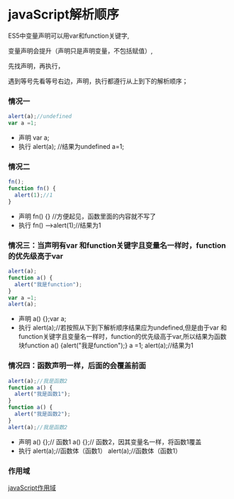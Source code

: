 # javaScript解析顺序
ES5中变量声明可以用var和function关键字,

变量声明会提升（声明只是声明变量，不包括赋值）,

先找声明，再执行，

遇到等号先看等号右边，声明，执行都遵行从上到下的解析顺序；
### 情况一
```javascript
alert(a);//undefined
var a =1;
```
- 声明
    var a;
- 执行
   alert(a); //结果为undefined
   a=1;
### 情况二
```javascript
fn();
function fn() {
  alert(1);//1
}
```
- 声明
fn() {} //方便起见，函数里面的内容就不写了
- 执行
fn() ——>alert(1);//结果为1
### 情况三：当声明有var 和function关键字且变量名一样时，function的优先级高于var
```javascript
alert(a);
function a() {
  alert("我是function");
}
var a =1;
alert(a);
```
- 声明
  a() {};var a;
- 执行
  alert(a);//若按照从下到下解析顺序结果应为undefined,但是由于var 和function关键字且变量名一样时，function的优先级高于var,所以结果为函数块function a() {alert("我是function");}
  a =1;
  alert(a);//结果为1
### 情况四：函数声明一样，后面的会覆盖前面
```javascript
alert(a);//我是函数2
function a() {
  alert("我是函数1");
}
function a() {
  alert("我是函数2");
}
alert(a);//我是函数2
```
- 声明
  a() {};// 函数1
  a() {};// 函数2，因其变量名一样，将函数1覆盖
- 执行
  alert(a);//函数体（函数1）
  alert(a);//函数体（函数1）
### 作用域
[javaScript作用域](https://github.com/Jennifer1216/javaScript/blob/master/%E4%BD%9C%E7%94%A8%E5%9F%9F.md)
